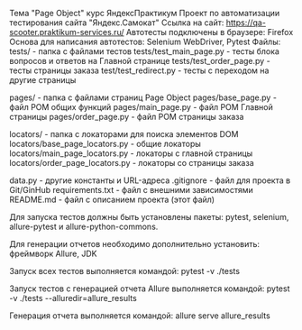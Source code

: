 Тема "Page Object" курс ЯндексПрактикум
Проект по автоматизации тестирования сайта "Яндекс.Самокат"
Ссылка на сайт: https://qa-scooter.praktikum-services.ru/
Автотесты подключены в браузере: Firefox
Основа для написания автотестов: Selenium WebDriver, Pytest
Файлы:
tests/ - папка с файлами тестов
tests/test_main_page.py - тесты блока вопросов и ответов на Главной странице
tests/test_order_page.py - тесты страницы заказа
test/test_redirect.py - тесты с переходом на другие страницы

pages/ - папка с файлами страниц Page Object
pages/base_page.py - файл POM общих функций
pages/main_page.py - файл POM Главной страницы
pages/order_page.py - файл POM страницы заказа

locators/ - папка с локаторами для поиска элементов DOM
locators/base_page_locators.py - общие локаторы
locators/main_page_locators.py - локаторы с главной страницы
locators/order_page_locators.py - локаторы со страницы заказа

data.py - другие константы и URL-адреса
.gitignore - файл для проекта в Git/GinHub
requirements.txt - файл с внешними зависимостями
README.md - файл с описанием проекта (этот файл)

Для запуска тестов должны быть установлены пакеты:
pytest,
selenium,
allure-pytest и
allure-python-commons.

Для генерации отчетов необходимо дополнительно установить:
фреймворк Allure,
JDK

Запуск всех тестов выполняется командой:
pytest -v ./tests

Запуск тестов с генерацией отчета Allure выполняется командой:
pytest -v ./tests  --alluredir=allure_results

Генерация отчета выполняется командой:
allure serve allure_results
